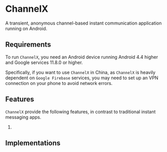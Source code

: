 # ChannelX

A transient, anonymous channel-based instant communication application running on Android.

## Requirements

To run `ChannelX`, you need an Android device running Android 4.4 higher and Google services 11.8.0 or higher.

Specifically, if you want to use `ChannelX` in China, as `ChannelX` is heavily dependent on `Google Firebase` services, you may need to set up an VPN connection on your phone to avoid network errors.

## Features

`ChannelX` provide the following features, in contrast to traditional instant messaging apps.

1. 

## Implementations
